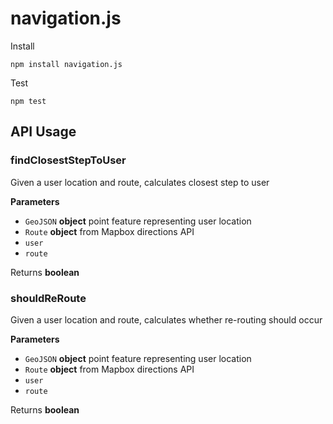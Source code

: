 # navigation.js

Install
```
npm install navigation.js
```

Test
```
npm test
```

## API Usage

### findClosestStepToUser

Given a user location and route, calculates closest step to user

**Parameters**

-   `GeoJSON` **object** point feature representing user location
-   `Route` **object** from Mapbox directions API
-   `user`  
-   `route`  

Returns **boolean**

### shouldReRoute

Given a user location and route, calculates whether re-routing should occur

**Parameters**

-   `GeoJSON` **object** point feature representing user location
-   `Route` **object** from Mapbox directions API
-   `user`  
-   `route`  

Returns **boolean**
